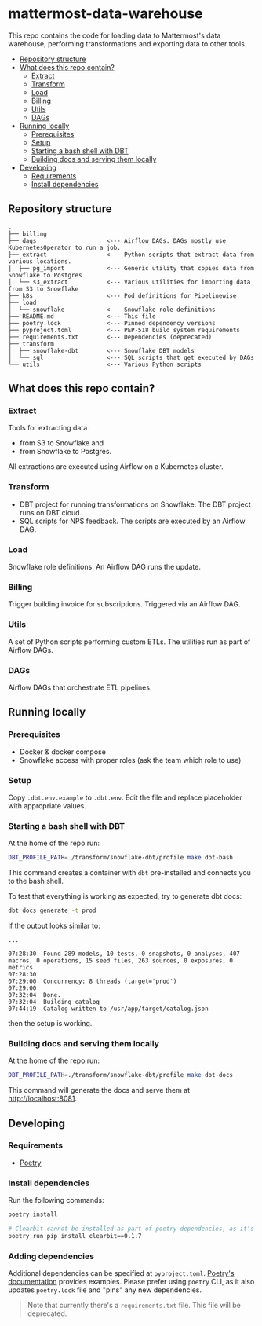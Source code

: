 # mattermost-data-warehouse

This repo contains the code for loading data to Mattermost's data warehouse, performing transformations and exporting 
data to other tools.

<!-- TOC -->
* [Repository structure](#repository-structure)
* [What does this repo contain?](#what-does-this-repo-contain)
  * [Extract](#extract)
  * [Transform](#transform)
  * [Load](#load)
  * [Billing](#billing)
  * [Utils](#utils)
  * [DAGs](#dags)
* [Running locally](#running-locally)
  * [Prerequisites](#prerequisites)
  * [Setup](#setup)
  * [Starting a bash shell with DBT](#starting-a-bash-shell-with-dbt)
  * [Building docs and serving them locally](#building-docs-and-serving-them-locally)
* [Developing](#developing)
  * [Requirements](#requirements)
  * [Install dependencies](#install-dependencies)
<!-- TOC -->

## Repository structure

```
.
├── billing                 
├── dags                    <--- Airflow DAGs. DAGs mostly use KubernetesOperator to run a job.
├── extract                 <--- Python scripts that extract data from various locations.
│  ├── pg_import            <--- Generic utility that copies data from Snowflake to Postgres
│  └── s3_extract           <--- Various utilities for importing data from S3 to Snowflake
├── k8s                     <--- Pod definitions for Pipelinewise
├── load        
│  └── snowflake            <--- Snowflake role definitions
├── README.md               <--- This file
├── poetry.lock             <--- Pinned dependency versions
├── pyproject.toml          <--- PEP-518 build system requirements
├── requirements.txt        <--- Dependencies (deprecated)
├── transform
│  ├── snowflake-dbt        <--- Snowflake DBT models
│  └── sql                  <--- SQL scripts that get executed by DAGs
└── utils                   <--- Various Python scripts
```

## What does this repo contain?

### Extract

Tools for extracting data 
- from S3 to Snowflake and
- from Snowflake to Postgres.

All extractions are executed using Airflow on a Kubernetes cluster.

### Transform

- DBT project for running transformations on Snowflake. The DBT project runs on DBT cloud.
- SQL scripts for NPS feedback. The scripts are executed by an Airflow DAG.

### Load

Snowflake role definitions. An Airflow DAG runs the update.

### Billing

Trigger building invoice for subscriptions. Triggered via an Airflow DAG.

### Utils

A set of Python scripts performing custom ETLs. The utilities run as part of Airflow DAGs.

### DAGs

Airflow DAGs that orchestrate ETL pipelines.

## Running locally

### Prerequisites

- Docker & docker compose
- Snowflake access with proper roles (ask the team which role to use)

### Setup

Copy `.dbt.env.example` to `.dbt.env`. Edit the file and replace placeholder with appropriate values.

### Starting a bash shell with DBT

At the home of the repo run:

```bash
DBT_PROFILE_PATH=./transform/snowflake-dbt/profile make dbt-bash
```

This command creates a container with `dbt` pre-installed and connects you to the bash shell.

To test that everything is working as expected, try to generate dbt docs:

```bash
dbt docs generate -t prod
```

If the output looks similar to:
```
...

07:28:30  Found 289 models, 10 tests, 0 snapshots, 0 analyses, 407 macros, 0 operations, 15 seed files, 263 sources, 0 exposures, 0 metrics
07:28:30  
07:29:00  Concurrency: 8 threads (target='prod')
07:29:00  
07:32:04  Done.
07:32:04  Building catalog
07:44:19  Catalog written to /usr/app/target/catalog.json
```

then the setup is working.


### Building docs and serving them locally

At the home of the repo run:

```bash
DBT_PROFILE_PATH=./transform/snowflake-dbt/profile make dbt-docs
```

This command will generate the docs and serve them at [http://localhost:8081](http://localhost:8081).

## Developing

### Requirements

- [Poetry](https://python-poetry.org/docs/#installation)

### Install dependencies

Run the following commands:
```bash
poetry install

# Clearbit cannot be installed as part of poetry dependencies, as it's a really old dependency.
poetry run pip install clearbit==0.1.7
```

### Adding dependencies

Additional dependencies can be specified at `pyproject.toml`. [Poetry's documentation](https://python-poetry.org/docs/basic-usage/#specifying-dependencies) 
provides examples. Please prefer using `poetry` CLI, as it also updates `poetry.lock` file and "pins" any new dependencies.

> Note that currently there's a `requirements.txt` file. This file will be deprecated.